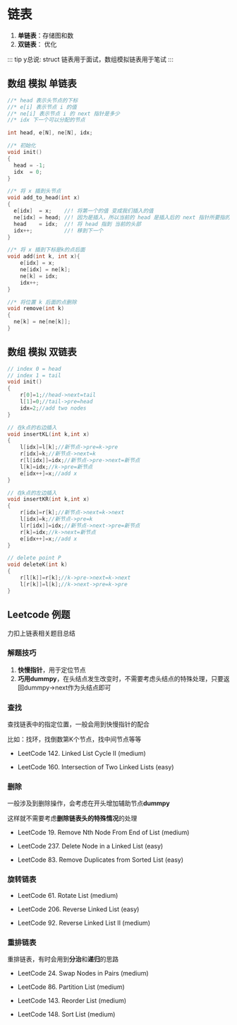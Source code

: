 # 链表

1. **单链表**：存储图和数
2. **双链表**： 优化

::: tip
y总说: struct 链表用于面试，数组模拟链表用于笔试
:::

## 数组 模拟 单链表 

```cpp
//* head 表示头节点的下标
//* e[i] 表示节点 i 的值
//* ne[i] 表示节点 i 的 next 指针是多少
//* idx 下一个可以分配的节点

int head, e[N], ne[N], idx;

//* 初始化
void init()
{
  head = -1;
  idx  = 0;
}

//* 将 x 插到头节点
void add_to_head(int x)
{
  e[idx]  = x;    //! 将第一个的值 变成我们插入的值
  ne[idx] = head; //! 因为是插入，所以当前的 head 是插入后的 next 指针所要指的地方
  head    = idx;  //! 将 head 指到 当前的头部
  idx++;          //! 移到下一个
}

//* 将 x 插到下标是k的点后面
void add(int k, int x){
    e[idx] = x;
    ne[idx] = ne[k];
    ne[k] = idx;
    idx++;
}

//* 将位置 k 后面的点删除
void remove(int k)
{
  ne[k] = ne[ne[k]];
}
```



## 数组 模拟 双链表 

```cpp
// index 0 = head
// index 1 = tail
void init()
{
    r[0]=1;//head->next=tail
    l[1]=0;//tail->pre=head
    idx=2;//add two nodes
}

// 在k点的右边插入
void insertKL(int k,int x)                                  
{
    l[idx]=l[k];//新节点->pre=k->pre
    r[idx]=k;//新节点->next=k
    r[l[idx]]=idx;//新节点->pre->next=新节点
    l[k]=idx;//k->pre=新节点
    e[idx++]=x;//add x
}

// 在k点的左边插入
void insertKR(int k,int x)
{
    r[idx]=r[k];//新节点->next=k->next
    l[idx]=k;//新节点->pre=k
    l[r[idx]]=idx;//新节点->next->pre=新节点
    r[k]=idx;//k->next=新节点
    e[idx++]=x;//add x
}  

// delete point P
void deleteK(int k)
{
    r[l[k]]=r[k];//k->pre->next=k->next
    l[r[k]]=l[k];//k->next->pre=k->pre
}
```

## Leetcode 例题

力扣上链表相关题目总结

### 解题技巧

1. **快慢指针**，用于定位节点
2. **巧用dummpy**，在头结点发生改变时，不需要考虑头结点的特殊处理，只要返回dummpy->next作为头结点即可

### 查找

查找链表中的指定位置，一般会用到快慢指针的配合

比如：找环，找倒数第K个节点，找中间节点等等

- LeetCode 142. Linked List Cycle II (medium)

- LeetCode 160. Intersection of Two Linked Lists (easy)

### 删除

一般涉及到删除操作，会考虑在开头增加辅助节点**dummpy**

这样就不需要考虑**删除链表头的特殊情况**的处理

- LeetCode 19. Remove Nth Node From End of List (medium)

- LeetCode 237. Delete Node in a Linked List (easy)

- LeetCode 83. Remove Duplicates from Sorted List (easy)

### 旋转链表

- LeetCode 61. Rotate List (medium)

- LeetCode 206. Reverse Linked List (easy)

- LeetCode 92. Reverse Linked List II (medium)

### 重排链表

重排链表，有时会用到**分治**和**递归**的思路

- LeetCode 24. Swap Nodes in Pairs (medium)

- LeetCode 86. Partition List (medium)

- LeetCode 143. Reorder List (medium)

- LeetCode 148. Sort List (medium)

